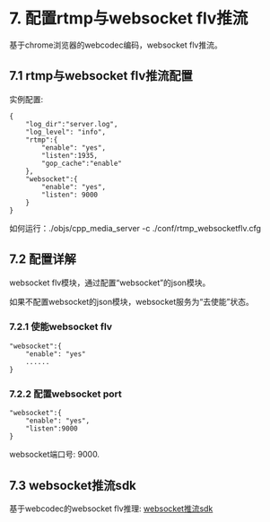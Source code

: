 # 7. 配置rtmp与websocket flv推流
基于chrome浏览器的webcodec编码，websocket flv推流。

## 7.1 rtmp与websocket flv推流配置
实例配置:
```markup
{
    "log_dir":"server.log",
    "log_level": "info",
    "rtmp":{
        "enable": "yes",
        "listen":1935,
        "gop_cache":"enable"
    },
    "websocket":{
        "enable": "yes",
        "listen": 9000
    }
}
```
如何运行：./objs/cpp_media_server -c ./conf/rtmp_websocketflv.cfg

## 7.2 配置详解
websocket flv模块，通过配置“websocket”的json模块。

如果不配置websocket的json模块，websocket服务为“去使能”状态。

### 7.2.1 使能websocket flv
```markup
"websocket":{
    "enable": "yes"
    ......
}
```
### 7.2.2 配置websocket port
```markup
"websocket":{
    "enable": "yes",
    "listen":9000
}
```
websocket端口号: 9000.

## 7.3 websocket推流sdk
基于webcodec的websocket flv推理: [websocket推流sdk](https://github.com/runner365/webcodecpush)

